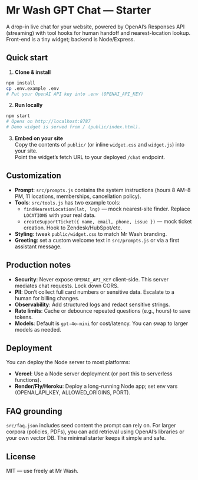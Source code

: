 # Mr Wash GPT Chat — Starter

A drop-in live chat for your website, powered by OpenAI’s Responses API (streaming) with tool hooks
for human handoff and nearest-location lookup. Front-end is a tiny widget; backend is Node/Express.

## Quick start

1) **Clone & install**  
```bash
npm install
cp .env.example .env
# Put your OpenAI API key into .env (OPENAI_API_KEY)
```

2) **Run locally**  
```bash
npm start
# Opens on http://localhost:8787
# Demo widget is served from / (public/index.html).
```

3) **Embed on your site**  
Copy the contents of `public/` (or inline `widget.css` and `widget.js`) into your site.  
Point the widget’s fetch URL to your deployed `/chat` endpoint.

## Customization

- **Prompt**: `src/prompts.js` contains the system instructions (hours 8 AM–8 PM, 11 locations, memberships, cancellation policy).  
- **Tools**: `src/tools.js` has two example tools:
  - `findNearestLocation(lat, lng)` — mock nearest-site finder. Replace `LOCATIONS` with your real data.
  - `createSupportTicket({ name, email, phone, issue })` — mock ticket creation. Hook to Zendesk/HubSpot/etc.
- **Styling**: tweak `public/widget.css` to match Mr Wash branding.
- **Greeting**: set a custom welcome text in `src/prompts.js` or via a first assistant message.

## Production notes

- **Security**: Never expose `OPENAI_API_KEY` client-side. This server mediates chat requests. Lock down CORS.
- **PII**: Don’t collect full card numbers or sensitive data. Escalate to a human for billing changes.
- **Observability**: Add structured logs and redact sensitive strings.
- **Rate limits**: Cache or debounce repeated questions (e.g., hours) to save tokens.
- **Models**: Default is `gpt-4o-mini` for cost/latency. You can swap to larger models as needed.

## Deployment

You can deploy the Node server to most platforms:
- **Vercel**: Use a Node server deployment (or port this to serverless functions).
- **Render/Fly/Heroku**: Deploy a long-running Node app; set env vars (OPENAI_API_KEY, ALLOWED_ORIGINS, PORT).

## FAQ grounding

`src/faq.json` includes seed content the prompt can rely on. For larger corpora (policies, PDFs), you can add retrieval using
OpenAI’s libraries or your own vector DB. The minimal starter keeps it simple and safe.

## License

MIT — use freely at Mr Wash.
